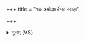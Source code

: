 +++
title = "१० त्रयोदशर्चेभ्यः स्वाहा"

+++
<details><summary>मूलम् (VS)</summary>

त्र॑योदश॒र्चेभ्यः॒ स्वाहा॑ ॥
</details>